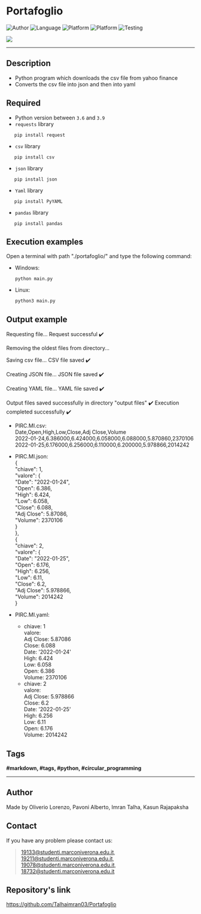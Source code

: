 # Portafoglio
![Author](https://img.shields.io/badge/author-Oliverio%20Lorenzo,%20%20Pavoni%20Alberto,%20%20Imran%20Talha,%20%20Kasun%20Rajapaksha-blue)
![Language](https://img.shields.io/badge/language-python-orange?style=flat)
![Platform](https://img.shields.io/badge/OS%20platform%20supported-Windows-blue?style=flat)
![Platform](https://img.shields.io/badge/OS%20platform%20supported-Linux-blue?style=flat)
![Testing](https://img.shields.io/badge/version-v01.01-green)

![](https://www.zdnet.com/a/img/resize/0a6b0be2f543ddbf313fc83a706b807b77c3c202/2021/07/19/8a337c80-5ed6-43a1-98fb-b981d420890f/programming-languages-shutterstock-1680857539.jpg?auto=webp&fit=crop&height=900&width=1200)

***

## Description

- Python program which downloads the csv file from yahoo finance
- Converts the csv file into json and then into yaml

## Required

- Python version between `3.6` and `3.9`
- `requests` library
 ```commandline
    pip install request
 ```
    
- `csv` library
 ```commandline
    pip install csv
 ```

- `json` library
 ```commandline
    pip install json
 ```
    
- `Yaml` library
 ```commandline
    pip install PyYAML
 ```
    
- `pandas` library
 ```commandline
    pip install pandas
 ```

## Execution examples

Open a terminal with path "./portafoglio/" and type the following command:

- Windows:
  ```
  python main.py
  ```

- Linux:
  ```
  python3 main.py
  ```
## Output example

Requesting file...
Request successful ✔️ 

Removing the oldest files from directory...

Saving csv file...
CSV file saved ✔️ 

Creating JSON file...
JSON file saved ✔️ 

Creating YAML file...
YAML file saved ✔️ 

Output files saved successfully in directory "output files" ✔️
Execution completed successfully ✔️ 


- PIRC.MI.csv:  
  Date,Open,High,Low,Close,Adj Close,Volume  
  2022-01-24,6.386000,6.424000,6.058000,6.088000,5.870860,2370106  
  2022-01-25,6.176000,6.256000,6.110000,6.200000,5.978866,2014242  

- PIRC.MI.json:  
   {  
       "chiave": 1,  
       "valore": {  
           "Date": "2022-01-24",  
           "Open": 6.386,  
           "High": 6.424,  
           "Low": 6.058,  
           "Close": 6.088,  
           "Adj Close": 5.87086,  
           "Volume": 2370106  
       }  
   },  
   {  
       "chiave": 2,  
       "valore": {  
           "Date": "2022-01-25",  
           "Open": 6.176,  
           "High": 6.256,  
           "Low": 6.11,  
           "Close": 6.2,  
           "Adj Close": 5.978866,  
           "Volume": 2014242  
     }  

- PIRC.MI.yaml:  
   - chiave: 1  
     valore:  
       Adj Close: 5.87086  
       Close: 6.088  
       Date: '2022-01-24'  
       High: 6.424  
       Low: 6.058  
       Open: 6.386  
       Volume: 2370106  
   - chiave: 2  
     valore:  
       Adj Close: 5.978866  
       Close: 6.2  
       Date: '2022-01-25'  
       High: 6.256  
       Low: 6.11  
       Open: 6.176  
       Volume: 2014242  
  
  
## Tags

 **#markdown, #tags, #python, #circular_programming**

***

## Author

Made by Oliverio Lorenzo, Pavoni Alberto, Imran Talha, Kasun Rajapaksha

## Contact

If you have any problem please contact us:
> 19133@studenti.marconiverona.edu.it,
> 19211@studenti.marconiverona.edu.it,
> 19078@studenti.marconiverona.edu.it,
> 18732@studenti.marconiverona.edu.it
 
 ## Repository's link
 
 https://github.com/Talhaimran03/Portafoglio
 
